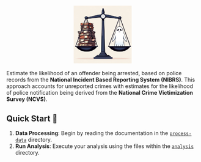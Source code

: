 <div style="text-align: center;">
  <img src="./figures/fig_main.png" style="width: 30%;">
</div>

Estimate the likelihood of an offender being arrested, based on police records
from the **National Incident Based Reporting System (NIBRS)**. This approach
accounts for unreported crimes with estimates for the likelihood of police
notification being derived from the **National Crime Victimization Survey
(NCVS)**.

## Quick Start 🚀

1. **Data Processing**: Begin by reading the documentation in the [`process-data`](./process-data) directory.
2. **Run Analysis**: Execute your analysis using the files within the [`analysis`](./analysis) directory.
